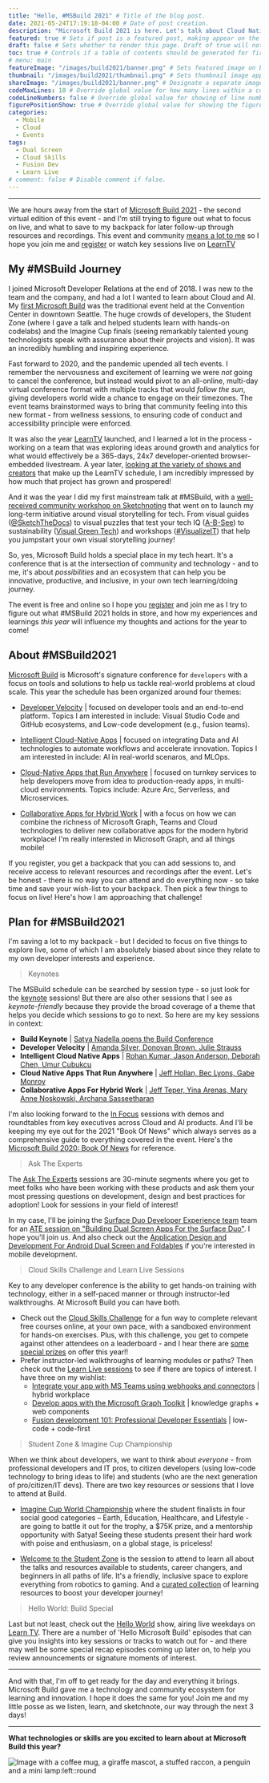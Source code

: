 ```yaml
---
title: "Hello, #MSBuild 2021" # Title of the blog post.
date: 2021-05-24T17:19:18-04:00 # Date of post creation.
description: "Microsoft Build 2021 is here. Let's talk about Cloud Native applications, Hybrid Work, Developer Tooling, and Data and AI!" # Description used for search engine.
featured: true # Sets if post is a featured post, making appear on the home page side bar.
draft: false # Sets whether to render this page. Draft of true will not be rendered.
toc: true # Controls if a table of contents should be generated for first-level links automatically.
# menu: main
featureImage: "/images/build2021/banner.png" # Sets featured image on blog post.
thumbnail: "/images/build2021/thumbnail.png" # Sets thumbnail image appearing inside card on homepage.
shareImage: "/images/build2021/banner.png" # Designate a separate image for social media sharing.
codeMaxLines: 10 # Override global value for how many lines within a code block before auto-collapsing.
codeLineNumbers: false # Override global value for showing of line numbers within code block.
figurePositionShow: true # Override global value for showing the figure label.
categories:
  - Mobile
  - Cloud
  - Events
tags:
  - Dual Screen
  - Cloud Skills
  - Fusion Dev
  - Learn Live
# comment: false # Disable comment if false.
---
```


---

We are hours away from the start of [Microsoft Build 2021](https://mybuild.microsoft.com/home) - the second virtual edition of this event - and I'm still trying to figure out what to focus on live, and what to save to my backpack for later follow-up through resources and recordings. This event and community [means a lot to me](https://twitter.com/nitya/status/1397175098751266820) so I hope you join me and [register](https://register.build.microsoft.com/) or watch key sessions live on [LearnTV](https://aka.ms/learntv)

## My #MSBuild Journey

I joined Microsoft Developer Relations at the end of 2018. I was new to the team and the company, and had a lot I wanted to learn about Cloud and AI. My [first Microsoft Build](https://twitter.com/nitya/status/1130989122129207298) was the traditional event held at the Convention Center in downtown Seattle. The huge crowds of developers, the Student Zone (where I gave a talk and helped students learn with hands-on codelabs) and the Imagine Cup finals (seeing remarkably talented young technologists speak with assurance about their projects and vision). It was an incredibly humbling and inspiring experience.

Fast forward to 2020, and the pandemic upended all tech events. I remember the nervousness and excitement of learning we were _not_ going to cancel the conference, but instead would pivot to an all-online, multi-day virtual conference format with multiple tracks that would _follow the sun_, giving developers world wide a chance to engage on their timezones. The event teams brainstormed ways to bring that community feeling into this new format - from wellness sessions, to ensuring code of conduct and accessibility principle were enforced.

It was also the year [LearnTV](https://aka.ms) launched, and I learned a lot in the process - working on a team that was exploring ideas around growth and analytics for what would effectively be a 365-days, 24x7 developer-oriented browser-embedded livestream. A year later, [looking at the variety of shows and creators](https://twitter.com/LearnTV/status/1396807442101686273) that make up the LearnTV schedule, I am incredibly impressed by how much that project has grown and prospered!

And it was the year I did my first mainstream talk at #MSBuild, with a [well-received community workshop on Sketchnoting](https://twitter.com/nitya/status/1262374488580272129) that went on to launch my long-term initiative around visual storytelling for tech. From visual guides ([@SketchTheDocs](twitter.com/sketchthedocs)) to visual puzzles that test your tech IQ ([A-B-See](https://sketchthedocs.dev/a-b-see)) to sustainability ([Visual Green Tech](https://sketchthedocs.dev/visual-green-tech)) and workshops ([#VisualizeIT](https://aka.ms/visualizeIT)) that help you jumpstart your own visual storytelling journey!

So, yes, Microsoft Build holds a special place in my tech heart. It's a conference that is at the intersection of community and technology - and to me, it's about _possibilities_ and an ecosystem that can help you be innovative, productive, and inclusive, in your own tech learning/doing journey.

The event is free and online so I hope you [register](https://register.build.microsoft.com/) and join me as I try to figure out what #MSBuild 2021 holds in store, and how my experiences and learnings _this year_ will influence my thoughts and actions for the year to come!



## About #MSBuild2021

[Microsoft Build](https://mybuild.microsoft.com/home) is Microsoft's signature conference for `developers` with a focus on tools and solutions to help us tackle real-world problems at cloud scale. This year the schedule has been organized around four themes:

 * [Developer Velocity](https://mybuild.microsoft.com/sessions?f=%5B%7B%22name%22%3A%22Developer%20Velocity%22%2C%22facetName%22%3A%22theme%22%7D%5D) | focused on developer tools and an end-to-end platform. Topics I am interested in include: Visual Studio Code and GitHub ecosystems, and Low-code development (e.g., fusion teams).
 * [Intelligent Cloud-Native Apps](https://mybuild.microsoft.com/sessions?f=%5B%7B%22name%22%3A%22Intelligent%20cloud-native%20apps%22%2C%22facetName%22%3A%22theme%22%7D%5D) | focused on integrating Data and AI technologies to automate workflows and accelerate innovation. Topics I am interested in include: AI in real-world scenaros, and MLOps.
 
 * [Cloud-Native Apps that Run Anywhere](https://mybuild.microsoft.com/sessions?f=%5B%7B%22name%22%3A%22Cloud-native%20apps%20that%20run%20anywhere%22%2C%22facetName%22%3A%22theme%22%7D%5D) | focused on turnkey services to help developers move from idea to production-ready apps, in multi-cloud environments. Topics include: Azure Arc, Serverless, and Microservices.
 
 * [Collaborative Apps for Hybrid Work](https://mybuild.microsoft.com/sessions?t=%257B%2522from%2522%253A%25222021-05-25T00%253A00%253A00-07%253A00%2522%252C%2522to%2522%253A%25222021-05-27T23%253A59%253A00-07%253A00%2522%257D&f=%255B%257B%2522name%2522%253A%2522Collaborative%2520apps%2520for%2520the%2520hybrid%2520workplace%2522%252C%2522facetName%2522%253A%2522theme%2522%257D%255D) | with a focus on how we can combine the richness of Microsoft Graph, Teams and Cloud technologies to deliver new collaborative apps for the modern hybrid workplace! I'm really interested in Microsoft Graph, and all things mobile!
 
If you register, you get a backpack that you can add sessions to, and receive access to relevant resources and recordings after the event. Let's be honest - there is no way you can attend and do everything now - so take time and save your wish-list to your backpack. Then pick a few things to focus on live! Here's how I am approaching that challenge!


## Plan for #MSBuild2021

I'm saving a lot to my backpack - but I decided to focus on five things to explore live, some of which I am absolutely biased about since they relate to my own developer interests and experience.

> Keynotes

The MSBuild schedule can be searched by session type - so just look for the [keynote](https://mybuild.microsoft.com/sessions?t=%257B%2522from%2522%253A%25222021-05-25T00%253A00%253A00-04%253A00%2522%252C%2522to%2522%253A%25222021-05-27T23%253A59%253A00-04%253A00%2522%257D&f=%255B%257B%2522name%2522%253A%2522Keynote%2522%252C%2522facetName%2522%253A%2522sessionType%2522%257D%255D) sessions! But there are also other sessions that I see as _keynote-friendly_ because they provide the broad coverage of a theme that helps you decide which sessions to go to next. So here are my key sessions in context:

 * **Build Keynote** | [Satya Nadella opens the Build Conference](https://mybuild.microsoft.com/sessions/ff7c228c-3471-4ea2-90f1-4673d511c41c?source=sessions)
 * **Developer Velocity** | [Amanda Silver, Donovan Brown, Julie Strauss](https://mybuild.microsoft.com/sessions/5ac55e8d-82e5-4b9f-b9bc-d51187761b42?source=sessions)
 * **Intelligent Cloud Native Apps** | [Rohan Kumar, Jason Anderson, Deborah Chen, Umur Cubukcu](https://mybuild.microsoft.com/sessions/46f12ac0-4d74-4a53-95b1-22e406edd72c?source=sessions)
 * **Cloud Native Apps That Run Anywhere** | [Jeff Hollan, Bec Lyons, Gabe Monroy](https://mybuild.microsoft.com/sessions/2debfc2e-f0b3-4adf-bcec-d126930f806f?source=sessions)
 * **Collaborative Apps For Hybrid Work** | [Jeff Teper, Yina Arenas, Mary Anne Noskowski, Archana Sasseetharan](https://mybuild.microsoft.com/sessions/2915b9b6-6b45-430a-9df7-2671318e2161?source=sessions)

I'm also looking forward to the [In Focus](https://mybuild.microsoft.com/sessions/1c424246-f216-4c03-97ce-4bdce97fd75f?source=sessions) sessions with demos and roundtables from key executives across Cloud and AI products. And I'll be keeping my eye out for the 2021 "Book Of News" which always serves as a comprehensive guide to everything covered in the event. Here's the [Microsoft Build 2020: Book Of News](https://news.microsoft.com/build-2020-book-of-news/) for reference.

> Ask The Experts

The [Ask The Experts](https://mybuild.microsoft.com/sessions?t=%257B%2522from%2522%253A%25222021-05-25T00%253A00%253A00-04%253A00%2522%252C%2522to%2522%253A%25222021-05-27T23%253A59%253A00-04%253A00%2522%257D&q=Ask%2520The%2520Experts&s=%257B%2522name%2522%253A%2522translate.refine.label.sort.relevance%2522%252C%2522type%2522%253A0%257D) sessions are 30-minute segments where you get to meet folks who have been working with these products and ask them your most pressing questions on development, design and best practices for adoption! Look for sessions in your field of interest!

In my case, I'll be joining the [Surface Duo Developer Experience team](https://devblogs.microsoft.com/surface-duo) team for an [ATE session on "Building Dual Screen Apps For the Surface Duo"](https://mybuild.microsoft.com/sessions/19b093c6-6718-4114-87f0-861baafefa65?source=sessions). I hope you'll join us. And also check out the [Application Design and Development For Android Dual Screen and Foldables](https://mybuild.microsoft.com/sessions/d660220e-896f-48b5-805e-e5b0a808a457?source=sessions) if you're interested in mobile development.


> Cloud Skills Challenge and Learn Live Sessions

Key to any developer conference is the ability to get hands-on training with technology, either in a self-paced manner or through instructor-led walkthroughs. At Microsoft Build you can have both.

 * Check out the [Cloud Skills Challenge](https://csc.docs.microsoft.com/build/registration/2021) for a fun way to complete relevant free courses online, at your own pace, with a sandboxed environment for hands-on exercises. Plus, with this challenge, you get to compete against other attendees on a leaderboard - and I hear there are [some special prizes](https://twitter.com/jeffsand/status/1395459028566769664) on offer this year!! 
 * Prefer instructor-led walkthroughs of learning modules or paths? Then check out the [Learn Live sessions](https://mybuild.microsoft.com/learning-zone?t=%257B%2522from%2522%253A%25222021-05-25T00%253A00%253A00-04%253A00%2522%252C%2522to%2522%253A%25222021-05-27T23%253A59%253A00-04%253A00%2522%257D&f=%255B%257B%2522name%2522%253A%2522Learn%2520Live%2522%252C%2522facetName%2522%253A%2522communityTopic%2522%257D%255D) to see if there are topics of interest. I have three on my wishlist: 
    * [Integrate your app with MS Teams using webhooks and connectors](https://mybuild.microsoft.com/sessions/9dcb1aa8-ee9a-4db2-bb38-e9f6d63e78f4?source=sessions) | hybrid workplace 
    * [Develop apps with the Microsoft Graph Toolkit](https://mybuild.microsoft.com/sessions/27dbe743-5469-453c-b165-7c7c9250a937?source=sessions) | knowledge graphs + web components
    * [Fusion development 101: Professional Developer Essentials](https://mybuild.microsoft.com/sessions/b63f9291-f75a-423d-bff0-3cc26f89561f?source=sessions) | low-code + code-first

> Student Zone & Imagine Cup Championship

When we think about developers, we want to think about _everyone_ - from professional developers and IT pros, to citizen developers (using low-code technology to bring ideas to life) and students (who are the next generation of pro/citizen/IT devs). There are two key resources or sessions that I love to attend at Build.

 * [Imagine Cup World Championship](https://mybuild.microsoft.com/sessions/86bb8389-a67b-402e-abd6-0348366db93d?source=sessions) where the student finalists in four social good categories – Earth, Education, Healthcare, and Lifestyle - are going to battle it out for the trophy, a $75K prize, and a mentorship opportunity with Satya! Seeing these students present their hard work with poise and enthusiasm, on a global stage, is priceless!

 * [Welcome to the Student Zone](https://mybuild.microsoft.com/sessions/4bbf2b37-86c8-4ca2-b5a9-be04577e033a?source=sessions) is the session to attend to learn all about the talks and resources available to students, career changers, and beginners in all paths of life. It's a friendly, inclusive space to explore everything from robotics to gaming. And a [curated collection](https://docs.microsoft.com/en-us/users/drguthals/collections/r34ob45k8ye525?wt.mc_id=blog-0000-ninarasi) of learning resources to boost your developer journey!

> Hello World: Build Special

Last but not least, check out the [Hello World](https://aka.ms/helloworld) show, airing live weekdays on [Learn TV](https://aka.ms/learntv). There are a number of 'Hello Microsoft Build' episodes that can give you insights into key sessions or tracks to watch out for - and there may well be some special recap episodes coming up later on, to help you review announcements or signature moments of interest.

---

And with that, I'm off to get ready for the day and everything it brings. Microsoft Build gave me a technology and community ecosystem for learning and innovation. I hope it does the same for you! Join me and my little posse as we listen, learn, and sketchnote, our way through the next 3 days!

---

**What technologies or skills are you excited to learn about at Microsoft Build this year?**

![Image with a coffee mug, a giraffe mascot, a stuffed raccon, a penguin and a mini lamp:left::round](/images/build2021/posse.jpg)